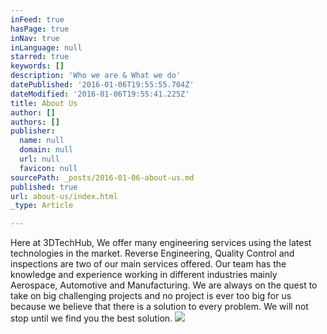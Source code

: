 ```yaml
---
inFeed: true
hasPage: true
inNav: true
inLanguage: null
starred: true
keywords: []
description: 'Who we are & What we do'
datePublished: '2016-01-06T19:55:55.704Z'
dateModified: '2016-01-06T19:55:41.225Z'
title: About Us
author: []
authors: []
publisher:
  name: null
  domain: null
  url: null
  favicon: null
sourcePath: _posts/2016-01-06-about-us.md
published: true
url: about-us/index.html
_type: Article

---
```

Here at 3DTechHub, We offer many engineering services using the latest technologies in the market. Reverse Engineering, Quality Control and inspections are two of our main services offered. Our team has the knowledge and experience working in different industries mainly Aerospace, Automotive and Manufacturing. We are always on the quest to take on big challenging projects and no project is ever too big for us because we believe that there is a solution to every problem. We will not stop until we find you the best solution.
![](https://the-grid-user-content.s3-us-west-2.amazonaws.com/cb6e7ed3-6cc9-480d-83fb-9179cc2cf972.jpg)